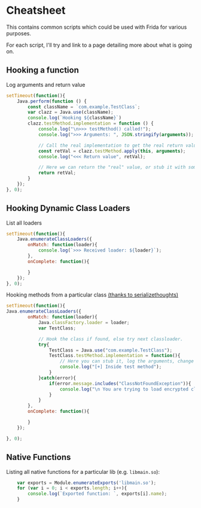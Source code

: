 # Cheatsheet

This contains common scripts which could be used with Frida for various purposes.

For each script, I'll try and link to a page detailing more about what is going on.

## Hooking a function

Log arguments and return value

```js
setTimeout(function(){
    Java.perform(function () {
        const className = `com.example.TestClass`;
        var clazz = Java.use(className);
        console.log(`Hooking ${className}`)
        clazz.testMethod.implementation = function () {
            console.log("\n>>> testMethod() called!");
            console.log(">>> Arguments: ", JSON.stringify(arguments)); // the arguments individually are [0], [1] etc.

            // Call the real implementation to get the real return value
            const retVal = clazz.testMethod.apply(this, arguments);
            console.log("<<< Return value", retVal);

            // Here we can return the "real" value, or stub it with something else as well
            return retVal;
        }
    });
}, 0);
```

## Hooking Dynamic Class Loaders

List all loaders

```js
setTimeout(function(){
    Java.enumerateClassLoaders({
        onMatch: function(loader){
            console.log(`>>> Received loader: ${loader}`);
        },
        onComplete: function(){

        }
    });
}, 0);
```

Hooking methods from a particular class [(thanks to serializethoughts)](https://serializethoughts.com/2021/05/07/frida-java-classloaders)

```js
setTimeout(function(){
Java.enumerateClassLoaders({
        onMatch: function(loader){
            Java.classFactory.loader = loader;
            var TestClass;

            // Hook the class if found, else try next classloader.
            try{
                TestClass = Java.use("com.example.TestClass");
                TestClass.testMethod.implementation = function(){
                    // Here you can stub it, log the arguments, change the return value etc.
                    console.log("[+] Inside test method");
                }
            }catch(error){
                if(error.message.includes("ClassNotFoundException")){
                    console.log("\n You are trying to load encrypted class, trying next loader");
                }
            }
        },
        onComplete: function(){

        }
    });

}, 0);

```

## Native Functions

Listing all native functions for a particular lib (e.g. `libmain.so`):

```js
    var exports = Module.enumerateExports('libmain.so');
    for (var i = 0; i < exports.length; i++){
        console.log(`Exported function: `, exports[i].name);
    }
```

